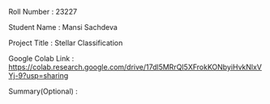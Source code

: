 Roll Number       :   23227

Student Name      :   Mansi Sachdeva

Project Title     :   Stellar Classification

Google Colab Link :   https://colab.research.google.com/drive/17dl5MRrQI5XFrokKONbyiHvkNlxVYj-9?usp=sharing

Summary(Optional) :   
